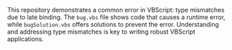 This repository demonstrates a common error in VBScript: type mismatches due to late binding.  The `bug.vbs` file shows code that causes a runtime error, while `bugSolution.vbs` offers solutions to prevent the error.  Understanding and addressing type mismatches is key to writing robust VBScript applications.